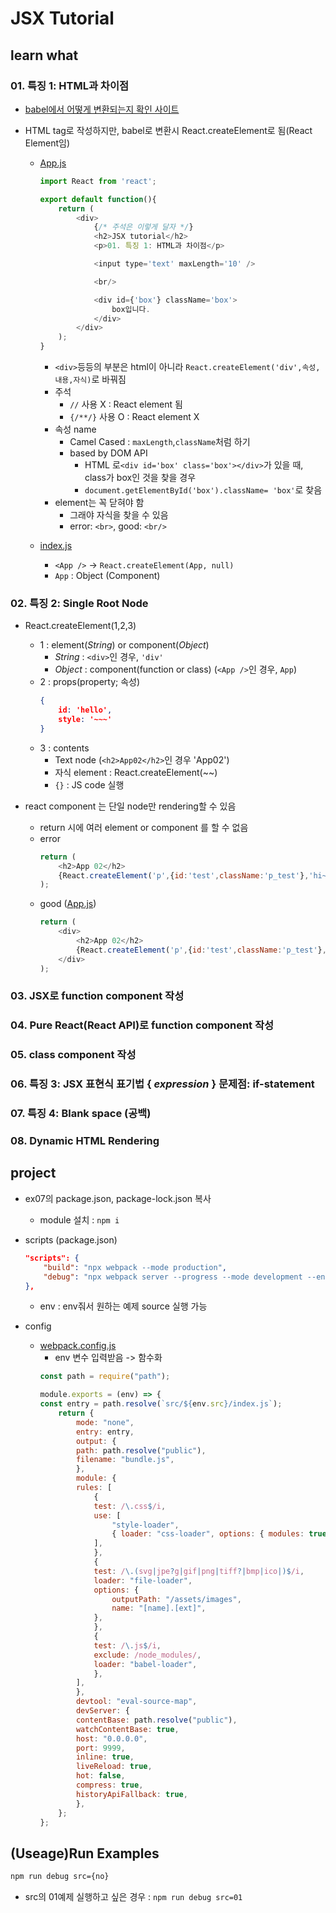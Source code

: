 # JSX Tutorial

## learn what

### 01. 특징 1: HTML과 차이점

* [babel에서 어떻게 변환되는지 확인 사이트](https://babeljs.io/repl#?browsers=defaults%2C%20not%20ie%2011%2C%20not%20ie_mob%2011&build=&builtIns=false&corejs=3.6&spec=false&loose=false&code_lz=JYWwDg9gTgLgBAJQKYEMDG8BmUIjgcilQ3wG4AocpAD0ljgBMlMUBXAGy1YDsNgJuACgCUAb3JxJcIjFZRucQRKkqAPA2AA3AHzKV-uKoAWAJm0ApAMoANOLJjRgKdqoD0p3QYOqw2gAwAjAB0cICdS4Crk3ABAFxwABIAKgCyADKAPzVwgBQzgC7jgAgTbr56-m4aOkXCFAC-QA&debug=false&forceAllTransforms=false&shippedProposals=false&circleciRepo=&evaluate=false&fileSize=false&timeTravel=false&sourceType=module&lineWrap=true&presets=env%2Creact%2Cstage-2&prettier=false&targets=&version=7.14.8&externalPlugins=)

* HTML tag로 작성하지만, babel로 변환시 React.createElement로 됨(React Element임)

    * [App.js](src/01/App.js)
        ```js
        import React from 'react';

        export default function(){
            return (
                <div>
                    {/* 주석은 이렇게 달자 */}
                    <h2>JSX tutorial</h2>
                    <p>01. 특징 1: HTML과 차이점</p>

                    <input type='text' maxLength='10' />

                    <br/>

                    <div id={'box'} className='box'>
                        box입니다.
                    </div>
                </div>
            );
        }
        ```
        * ```<div>```등등의 부분은 html이 아니라 ```React.createElement('div',속성,내용,자식)```로 바꿔짐
        * 주석
            * ```//``` 사용 X : React element 됨
            * ```{/**/}``` 사용 O : React element X
        * 속성 name
            * Camel Cased : ```maxLength```,```className```처럼 하기
            * based by DOM API
                * HTML 로```<div id='box' class='box'></div>```가 있을 때, class가 box인 것을 찾을 경우
                * ```document.getElementById('box').className= 'box'```로 찾음
        * element는 꼭 닫혀야 함
            * 그래야 자식을 찾을 수 있음
            * error: ```<br>```, good: ```<br/>```

    * [index.js](src/01/index.js)
        * ```<App />``` -> ```React.createElement(App, null)```
        * ```App``` : Object (Component)

### 02. 특징 2: Single Root Node

* React.createElement(1,2,3)
    * 1 : element(_String_) or component(_Object_)
        * _String_ : ```<div>```인 경우, ```'div'```
        * _Object_ : component(function or class) (```<App />```인 경우, ```App```)
    * 2 : props(property; 속성)
        ```json
        {
            id: 'hello',
            style: '~~~'
        }
        ```
    * 3 : contents
        * Text node (```<h2>App02</h2>```인 경우 'App02')
        * 자식 element : React.createElement(~~)
        * ```{}``` : JS code 실행

* react component 는 단일 node만 rendering할 수 있음
    * return 시에 여러 element or component 를 할 수 없음
    * error
        ```js
        return (
            <h2>App 02</h2>
            {React.createElement('p',{id:'test',className:'p_test'},'hi~~')}
        );
        ```
    * good ([App.js](src/02/App.js))
        ```js
        return (
            <div>
                <h2>App 02</h2>
                {React.createElement('p',{id:'test',className:'p_test'},'hi~~')}
            </div>
        );
        ```


### 03. JSX로 function component 작성
### 04. Pure React(React API)로 function component 작성
### 05. class component 작성
### 06. 특징 3: JSX 표현식 표기법 { _expression_ } 문제점: if-statement
### 07. 특징 4: Blank space (공백)
### 08. Dynamic HTML Rendering 

## project

* ex07의 package.json, package-lock.json 복사
    * module 설치 : ```npm i```

* scripts (package.json)
    ```json
    "scripts": {
        "build": "npx webpack --mode production",
        "debug": "npx webpack server --progress --mode development --env"
    },
    ```
    * env : env줘서 원하는 예제 source 실행 가능
* config
    * [webpack.config.js](webpack.config.js)
        * env 변수 입력받음 -> 함수화
        ```js
        const path = require("path");

        module.exports = (env) => {
        const entry = path.resolve(`src/${env.src}/index.js`);
            return {
                mode: "none",
                entry: entry,
                output: {
                path: path.resolve("public"),
                filename: "bundle.js",
                },
                module: {
                rules: [
                    {
                    test: /\.css$/i,
                    use: [
                        "style-loader",
                        { loader: "css-loader", options: { modules: true } },
                    ],
                    },
                    {
                    test: /\.(svg|jpe?g|gif|png|tiff?|bmp|ico|)$/i,
                    loader: "file-loader",
                    options: {
                        outputPath: "/assets/images",
                        name: "[name].[ext]",
                    },
                    },
                    {
                    test: /\.js$/i,
                    exclude: /node_modules/,
                    loader: "babel-loader",
                    },
                ],
                },
                devtool: "eval-source-map",
                devServer: {
                contentBase: path.resolve("public"),
                watchContentBase: true,
                host: "0.0.0.0",
                port: 9999,
                inline: true,
                liveReload: true,
                hot: false,
                compress: true,
                historyApiFallback: true,
                },
            };
        };
        ```

## (Useage)Run Examples

```bash
npm run debug src={no}
```
* src의 01예제 실행하고 싶은 경우 : ```npm run debug src=01```
 